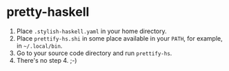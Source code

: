 # pretty-haskell

1. Place `.stylish-haskell.yaml` in your home directory.
2. Place `prettify-hs.shi` in some place available in your `PATH`, for example, in `~/.local/bin`.
3. Go to your source code directory and run `prettify-hs`.
4. There's no step 4. ;-)
